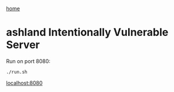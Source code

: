 [home](../README.md)

# ashland Intentionally Vulnerable Server


Run on port 8080:


    
    ./run.sh
    
    
    
[localhost:8080](http://localhost:8080)


